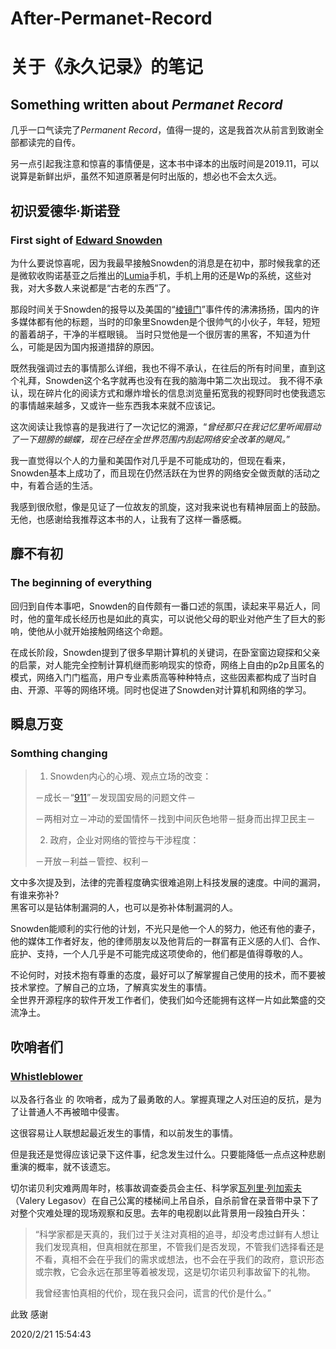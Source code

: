 # After-Permanet-Record
# 关于《永久记录》的笔记
## Something written about ***Permanet Record***
几乎一口气读完了*Permanent Record*，值得一提的，这是我首次从前言到致谢全部都读完的自传。

另一点引起我注意和惊喜的事情便是，这本书中译本的出版时间是2019.11，可以说算是新鲜出炉，虽然不知道原著是何时出版的，想必也不会太久远。

## 初识爱德华·斯诺登
### First sight of [Edward Snowden](https://en.wikipedia.org/wiki/Edward_Snowden)
为什么要说惊喜呢，因为我最早接触Snowden的消息是在初中，那时候我拿的还是微软收购诺基亚之后推出的[Lumia](https://www.windowscentral.com/lumia)手机，手机上用的还是Wp的系统，这些对我，对大多数人来说都是“古老的东西”了。

那段时间关于Snowden的报导以及美国的“[棱镜门](https://en.wikipedia.org/wiki/PRISM_(surveillance_program))”事件传的沸沸扬扬，国内的许多媒体都有他的标题，当时的印象里Snowden是个很帅气的小伙子，年轻，短短的蓄着胡子，干净的半框眼镜。
当时只觉他是一个很厉害的黑客，不知道为什么，可能是因为国内报道措辞的原因。

既然我强调过去的事情那么详细，我也不得不承认，在往后的所有时间里，直到这个礼拜，Snowden这个名字就再也没有在我的脑海中第二次出现过。
我不得不承认，现在碎片化的阅读方式和爆炸增长的信息浏览量拓宽我的视野同时也使我遗忘的事情越来越多，又或许一些东西我本来就不应该记。

这次阅读让我惊喜的是我进行了一次记忆的溯源，“*曾经那只在我记忆里听闻扇动了一下翅膀的蝴蝶，现在已经在全世界范围内刮起网络安全改革的飓风。*”

我一直觉得以个人的力量和美国作对几乎是不可能成功的，但现在看来，Snowden基本上成功了，而且现在仍然活跃在为世界的网络安全做贡献的活动之中，有着合适的生活。

我感到很欣慰，像是见证了一位故友的凯旋，这对我来说也有精神层面上的鼓励。
无他，也感谢给我推荐这本书的人，让我有了这样一番感概。

## 靡不有初
### The beginning of everything

回归到自传本事吧，Snowden的自传颇有一番口述的氛围，读起来平易近人，同时，他的童年成长经历也是如此的真实，可以说他父母的职业对他产生了巨大的影响，使他从小就开始接触网络这个命题。

在成长阶段，Snowden提到了很多早期计算机的关键词，在卧室窗边窥探和父亲的启蒙，对人能完全控制计算机继而影响现实的惊奇，网络上自由的p2p且匿名的模式，网络入门门槛高，用户专业素质高等种种特点，这些因素都构成了当时自由、开源、平等的网络环境。同时也促进了Snowden对计算机和网络的学习。

## 瞬息万变
### Somthing changing


> 1. Snowden内心的心境、观点立场的改变：
> 
>－成长－“[911](https://en.wikipedia.org/wiki/September_11_attacks)”－发现国安局的问题文件－
>
> －两相对立－冲动的爱国情怀－找到中间灰色地带－挺身而出捍卫民主－
>
>
> 2. 政府，企业对网络的管控与干涉程度：
>
> －开放－利益－管控、权利－

文中多次提及到，法律的完善程度确实很难追刚上科技发展的速度。中间的漏洞，有谁来弥补?  
黑客可以是钻体制漏洞的人，也可以是弥补体制漏洞的人。  

Snowden能顺利的实行他的计划，不光只是他一个人的努力，他还有他的妻子，他的媒体工作者好友，他的律师朋友以及他背后的一群富有正义感的人们、合作、庇护、支持，一个人几乎是不可能完成这项使命的，他们都是值得尊敬的人。

不论何时，对技术抱有尊重的态度，最好可以了解掌握自己使用的技术，而不要被技术掌控。了解自己的立场，了解真实发生的事情。  
全世界开源程序的软件开发工作者们，使我们如今还能拥有这样一片如此繁盛的交流净土。  

## 吹哨者们
### [Whistleblower](https://en.wikipedia.org/wiki/Whistleblower)
以及各行各业 的 吹哨者，成为了最勇敢的人。掌握真理之人对压迫的反抗，是为了让普通人不再被暗中侵害。

这很容易让人联想起最近发生的事情，和以前发生的事情。 

但是我还是觉得应该记录下这件事，纪念发生过什么。只要能降低一点点这种悲剧重演的概率，就不该遗忘。


切尔诺贝利灾难两周年时，核事故调查委员会主任、科学家[瓦列里·列加索夫](https://en.wikipedia.org/wiki/Valery_Legasov)（Valery Legasov）在自己公寓的楼梯间上吊自杀，自杀前曾在录音带中录下了对整个灾难处理的现场观察和反思。去年的电视剧以此背景用一段独白开头：


> “科学家都是天真的，我们过于关注对真相的追寻，却没考虑过鲜有人想让我们发现真相，但真相就在那里，不管我们是否发现，不管我们选择看还是不看，真相不会在乎我们的需求或想法，也不会在乎我们的政府，意识形态或宗教，它会永远在那里等着被发现，这是切尔诺贝利事故留下的礼物。
>
>我曾经害怕真相的代价，现在我只会问，谎言的代价是什么。”

 此致
 感谢

2020/2/21 15:54:43 
